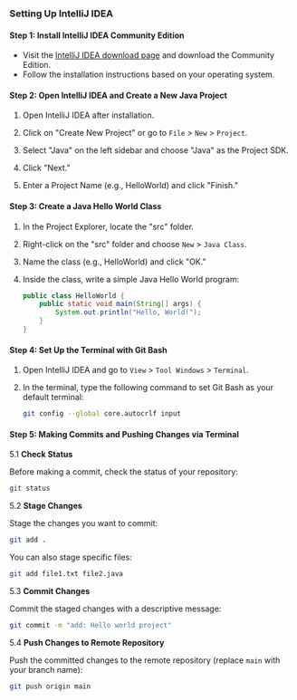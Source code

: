 ### Setting Up IntelliJ IDEA

#### Step 1: Install IntelliJ IDEA Community Edition

- Visit the [IntelliJ IDEA download page](https://www.jetbrains.com/idea/download/) and download the Community Edition.
- Follow the installation instructions based on your operating system.

#### Step 2: Open IntelliJ IDEA and Create a New Java Project

1. Open IntelliJ IDEA after installation.
2. Click on "Create New Project" or go to `File` > `New` > `Project`.
3. Select "Java" on the left sidebar and choose "Java" as the Project SDK.
4. Click "Next."

5. Enter a Project Name (e.g., HelloWorld) and click "Finish."

#### Step 3: Create a Java Hello World Class

1. In the Project Explorer, locate the "src" folder.
2. Right-click on the "src" folder and choose `New` > `Java Class`.
3. Name the class (e.g., HelloWorld) and click "OK."
4. Inside the class, write a simple Java Hello World program:

   ```java
   public class HelloWorld {
       public static void main(String[] args) {
           System.out.println("Hello, World!");
       }
   }
   ```

#### Step 4: Set Up the Terminal with Git Bash

1. Open IntelliJ IDEA and go to `View` > `Tool Windows` > `Terminal`.
2. In the terminal, type the following command to set Git Bash as your default terminal:

   ```bash
   git config --global core.autocrlf input
   ```

#### Step 5: Making Commits and Pushing Changes via Terminal

5.1 **Check Status**

Before making a commit, check the status of your repository:

```bash
git status
```

5.2 **Stage Changes**

Stage the changes you want to commit:

```bash
git add .
```

You can also stage specific files:

```bash
git add file1.txt file2.java
```

5.3 **Commit Changes**

Commit the staged changes with a descriptive message:

```bash
git commit -m "add: Hello world project"
```

5.4 **Push Changes to Remote Repository**

Push the committed changes to the remote repository (replace `main` with your branch name):

```bash
git push origin main
```
